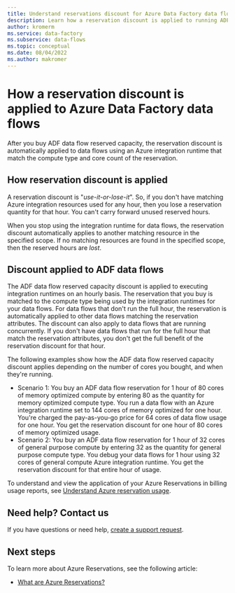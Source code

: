 ```yaml
---
title: Understand reservations discount for Azure Data Factory data flows | Microsoft Docs
description: Learn how a reservation discount is applied to running ADF data flows. The discount is applied to these data flows on an hourly basis.
author: kromerm
ms.service: data-factory
ms.subservice: data-flows
ms.topic: conceptual
ms.date: 08/04/2022
ms.author: makromer
---
```


# How a reservation discount is applied to Azure Data Factory data flows

After you buy ADF data flow reserved capacity, the reservation discount is automatically applied to data flows using an Azure integration runtime that match the compute type and core count of the reservation.

## How reservation discount is applied

A reservation discount is "*use-it-or-lose-it*". So, if you don't have matching Azure integration resources used for any hour, then you lose a reservation quantity for that hour. You can't carry forward unused reserved hours.

When you stop using the integration runtime for data flows, the reservation discount automatically applies to another matching resource in the specified scope. If no matching resources are found in the specified scope, then the reserved hours are *lost*.

## Discount applied to ADF data flows

The ADF data flow reserved capacity discount is applied to executing integration runtimes on an hourly basis. The reservation that you buy is matched to the compute type being used by the integration runtimes for your data flows. For data flows that don't run the full hour, the reservation is automatically applied to other data flows matching the reservation attributes. The discount can also apply to data flows that are running concurrently. If you don't have data flows that run for the full hour that match the reservation attributes, you don't get the full benefit of the reservation discount for that hour.

The following examples show how the ADF data flow reserved capacity discount applies depending on the number of cores you bought, and when they're running.

- Scenario 1: You buy an ADF data flow reservation for 1 hour of 80 cores of memory optimized compute by entering 80 as the quantity for memory optimized compute type. You run a data flow with an Azure integration runtime set to 144 cores of memory optimized for one hour. You're charged the pay-as-you-go price for 64 cores of data flow usage for one hour. You get the reservation discount for one hour of 80 cores of memory optimized usage.
- Scenario 2: You buy an ADF data flow reservation for 1 hour of 32 cores of general purpose compute by entering 32 as the quantity for general purpose compute type. You debug your data flows for 1 hour using 32 cores of general compute Azure integration runtime. You get the reservation discount for that entire hour of usage.

To understand and view the application of your Azure Reservations in billing usage reports, see [Understand Azure reservation usage](../cost-management-billing/reservations/understand-reserved-instance-usage-ea.md).

## Need help? Contact us

If you have questions or need help,  [create a support request](https://go.microsoft.com/fwlink/?linkid=2083458).

## Next steps

To learn more about Azure Reservations, see the following article:

- [What are Azure Reservations?](../cost-management-billing/reservations/save-compute-costs-reservations.md)